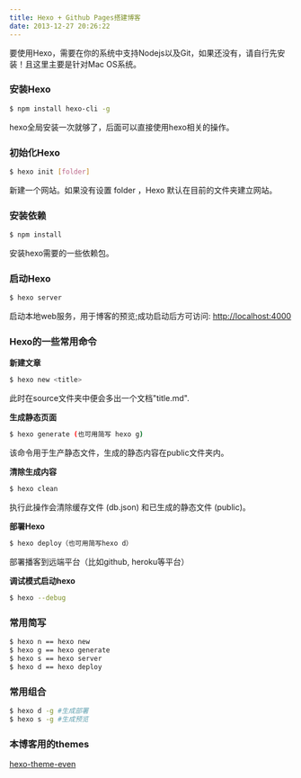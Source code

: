 ```yaml
---
title: Hexo + Github Pages搭建博客
date: 2013-12-27 20:26:22
---
```

要使用Hexo，需要在你的系统中支持Nodejs以及Git，如果还没有，请自行先安装！且这里主要是针对Mac OS系统。

### 安装Hexo

``` bash
$ npm install hexo-cli -g
```

hexo全局安装一次就够了，后面可以直接使用hexo相关的操作。

### 初始化Hexo

``` bash
$ hexo init [folder]
```

新建一个网站。如果没有设置 folder ，Hexo 默认在目前的文件夹建立网站。

<!-- more -->

### 安装依赖

``` bash
$ npm install
```

安装hexo需要的一些依赖包。

### 启动Hexo

``` bash
$ hexo server
```

 启动本地web服务，用于博客的预览;成功启动后方可访问: [http://localhost:4000](http://localhost:4000/)

### Hexo的一些常用命令

**新建文章**
``` bash
$ hexo new <title>
```

此时在source文件夹中便会多出一个文档"title.md".

**生成静态页面**
``` bash
$ hexo generate (也可用简写 hexo g)
```

该命令用于生产静态文件，生成的静态内容在public文件夹内。

**清除生成内容**
``` bash
$ hexo clean
```

执行此操作会清除缓存文件 (db.json) 和已生成的静态文件 (public)。

**部署Hexo**
``` bash
$ hexo deploy（也可用简写hexo d）
```

部署播客到远端平台（比如github, heroku等平台）

**调试模式启动hexo**
``` bash
$ hexo --debug
```

### 常用简写
``` bash
$ hexo n == hexo new
$ hexo g == hexo generate
$ hexo s == hexo server
$ hexo d == hexo deploy
```

### 常用组合
``` bash
$ hexo d -g #生成部署
$ hexo s -g #生成预览
```

### 本博客用的themes
[hexo-theme-even](https://github.com/ahonn/hexo-theme-even)